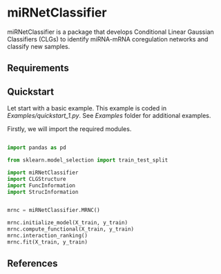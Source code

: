 # miRNetClassifier

miRNetClassifier is a package that develops Conditional Linear Gaussian Classifiers (CLGs) to identify miRNA-mRNA coregulation networks and classify new samples.

## Requirements

## Quickstart

Let start with a basic example. This example is coded in *Examples/quickstart_1.py*. See *Examples* folder for additional examples.

Firstly, we will import the required modules.

```python

import pandas as pd

from sklearn.model_selection import train_test_split

import miRNetClassifier
import CLGStructure
import FuncInformation
import StrucInformation

```

```python

mrnc = miRNetClassifier.MRNC()

mrnc.initialize_model(X_train, y_train)
mrnc.compute_functional(X_train, y_train)
mrnc.interaction_ranking()
mrnc.fit(X_train, y_train)

```

## References
